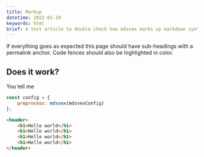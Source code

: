 ```yaml
---
title: Markup
datetime: 2022-01-19
keywords: html
brief: A test article to double check how mdsvex marks up markdown syntax
---
```


If everything goes as expected this page should have sub-headings with a permalink anchor. Code fences should also be highlighted in color.

## Does it work?

You tell me

```js
const config = {
	preprocess: mdsvex(mdsvexConfig)
};
```

```html
<header>
	<h1>Hello world</h1>
	<h1>Hello world</h1>
	<h1>Hello world</h1>
	<h1>Hello world</h1>
</header>
```
